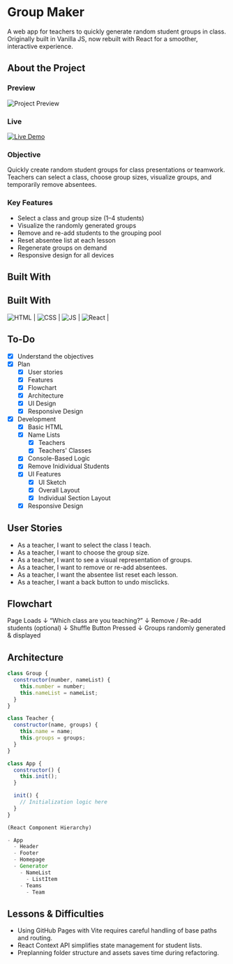 # Group Maker

A web app for teachers to quickly generate random student groups in class.  
Originally built in Vanilla JS, now rebuilt with React for a smoother, interactive experience.

## About the Project

### Preview

![Project Preview](./docs/project-preview.jpg)

### Live

[![Live Demo](https://img.shields.io/badge/Live-Demo-blue?style=for-the-badge)](https://<erreurdesyntaxe>.github.io/group-maker/)

### Objective

Quickly create random student groups for class presentations or teamwork.  
Teachers can select a class, choose group sizes, visualize groups, and temporarily remove absentees.

### Key Features

- Select a class and group size (1–4 students)
- Visualize the randomly generated groups
- Remove and re-add students to the grouping pool
- Reset absentee list at each lesson
- Regenerate groups on demand
- Responsive design for all devices

## Built With

## Built With

![HTML](./docs/html-logo.svg) |
![CSS](./docs/css-logo.svg) |
![JS](./docs/js-logo.svg) |
![React](./docs/react-logo.svg) |

## To-Do

- [x] Understand the objectives
- [x] Plan
  - [x] User stories
  - [x] Features
  - [x] Flowchart
  - [x] Architecture
  - [x] UI Design
  - [x] Responsive Design
- [x] Development
  - [x] Basic HTML
  - [x] Name Lists
    - [x] Teachers
    - [x] Teachers' Classes
  - [x] Console-Based Logic
  - [x] Remove Inidividual Students
  - [x] UI Features
    - [x] UI Sketch
    - [x] Overall Layout
    - [x] Individual Section Layout
  - [x] Responsive Design

## User Stories

- As a teacher, I want to select the class I teach.
- As a teacher, I want to choose the group size.
- As a teacher, I want to see a visual representation of groups.
- As a teacher, I want to remove or re-add absentees.
- As a teacher, I want the absentee list reset each lesson.
- As a teacher, I want a back button to undo misclicks.

## Flowchart

Page Loads
↓
“Which class are you teaching?”
↓
Remove / Re-add students (optional)
↓
Shuffle Button Pressed
↓
Groups randomly generated & displayed

## Architecture

```javascript
class Group {
  constructor(number, nameList) {
    this.number = number;
    this.nameList = nameList;
  }
}

class Teacher {
  constructor(name, groups) {
    this.name = name;
    this.groups = groups;
  }
}

class App {
  constructor() {
    this.init();
  }

  init() {
    // Initialization logic here
  }
}

(React Component Hierarchy)

- App
  - Header
  - Footer
  - Homepage
  - Generator
    - NameList
      - ListItem
    - Teams
      - Team
```

## Lessons & Difficulties

- Using GitHub Pages with Vite requires careful handling of base paths and routing.
- React Context API simplifies state management for student lists.
- Preplanning folder structure and assets saves time during refactoring.
